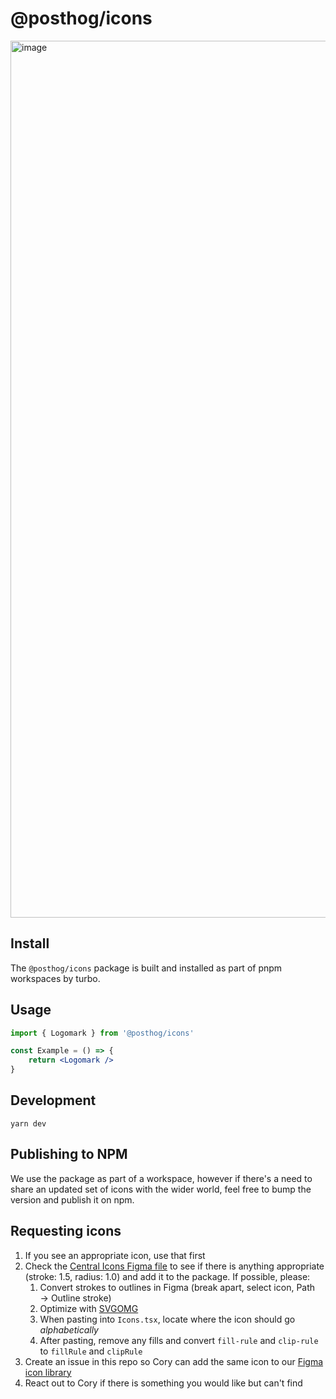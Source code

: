# @posthog/icons

<img width="1403" alt="image" src="https://github.com/user-attachments/assets/54131c59-4294-4078-9ff0-751bae88deb0" />

## Install

The `@posthog/icons` package is built and installed as part of pnpm workspaces by turbo.

## Usage

```jsx
import { Logomark } from '@posthog/icons'

const Example = () => {
    return <Logomark />
}
```

## Development

`yarn dev`

## Publishing to NPM

We use the package as part of a workspace, however if there's a need to share an updated set of icons with the wider world, feel free to bump the version and publish it on npm.

## Requesting icons

1. If you see an appropriate icon, use that first
1. Check the [Central Icons Figma file](https://www.figma.com/file/5vlhJx4BrYePkBaq1bZ0Ci/central-icon-system-v1.15---latest?type=design&node-id=7-118&mode=design&t=0A5eHFpLAHbhTLLv-0) to see if there is anything appropriate (stroke: 1.5, radius: 1.0) and add it to the package. If possible, please:
    1. Convert strokes to outlines in Figma (break apart, select icon, Path → Outline stroke)
    1. Optimize with [SVGOMG](https://jakearchibald.github.io/svgomg/)
    1. When pasting into `Icons.tsx`, locate where the icon should go _alphabetically_
    1. After pasting, remove any fills and convert `fill-rule` and `clip-rule` to `fillRule` and `clipRule`
1. Create an issue in this repo so Cory can add the same icon to our [Figma icon library](https://www.figma.com/file/fIXZa0PCGX1oBwQm0sOT7s/Icons?type=design&node-id=0%3A1&mode=design&t=I6lG9OdvUp3ZRt9I-1)
1. React out to Cory if there is something you would like but can't find
